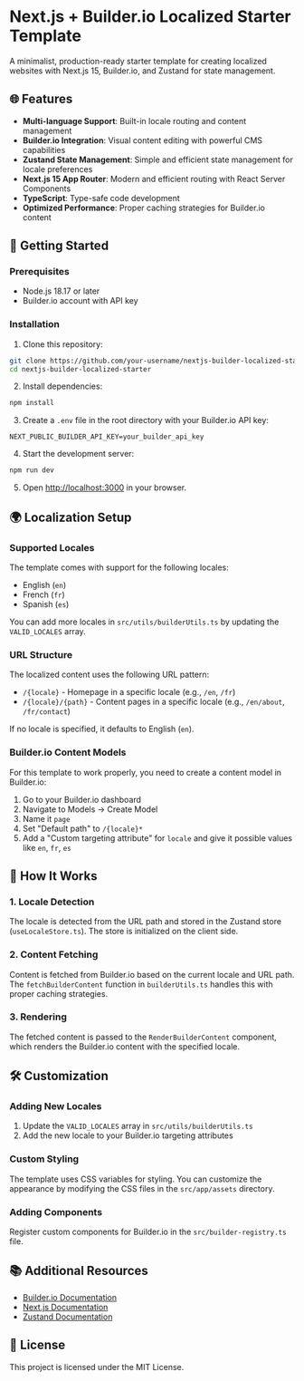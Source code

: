 # Next.js + Builder.io Localized Starter Template

A minimalist, production-ready starter template for creating localized websites with Next.js 15, Builder.io, and Zustand for state management.

## 🌐 Features

- **Multi-language Support**: Built-in locale routing and content management
- **Builder.io Integration**: Visual content editing with powerful CMS capabilities
- **Zustand State Management**: Simple and efficient state management for locale preferences
- **Next.js 15 App Router**: Modern and efficient routing with React Server Components
- **TypeScript**: Type-safe code development
- **Optimized Performance**: Proper caching strategies for Builder.io content

## 🚀 Getting Started

### Prerequisites

- Node.js 18.17 or later
- Builder.io account with API key

### Installation

1. Clone this repository:
```bash
git clone https://github.com/your-username/nextjs-builder-localized-starter.git
cd nextjs-builder-localized-starter
```

2. Install dependencies:
```bash
npm install
```

3. Create a `.env` file in the root directory with your Builder.io API key:
```env
NEXT_PUBLIC_BUILDER_API_KEY=your_builder_api_key
```

4. Start the development server:
```bash
npm run dev
```

5. Open [http://localhost:3000](http://localhost:3000) in your browser.

## 🌍 Localization Setup

### Supported Locales

The template comes with support for the following locales:
- English (`en`)
- French (`fr`)
- Spanish (`es`)

You can add more locales in `src/utils/builderUtils.ts` by updating the `VALID_LOCALES` array.

### URL Structure

The localized content uses the following URL pattern:
- `/{locale}` - Homepage in a specific locale (e.g., `/en`, `/fr`)
- `/{locale}/{path}` - Content pages in a specific locale (e.g., `/en/about`, `/fr/contact`)

If no locale is specified, it defaults to English (`en`).

### Builder.io Content Models

For this template to work properly, you need to create a content model in Builder.io:

1. Go to your Builder.io dashboard
2. Navigate to Models → Create Model
3. Name it `page`
4. Set "Default path" to `/{locale}*`
5. Add a "Custom targeting attribute" for `locale` and give it possible values like `en`, `fr`, `es`


## 🧩 How It Works

### 1. Locale Detection

The locale is detected from the URL path and stored in the Zustand store (`useLocaleStore.ts`). The store is initialized on the client side.

### 2. Content Fetching

Content is fetched from Builder.io based on the current locale and URL path. The `fetchBuilderContent` function in `builderUtils.ts` handles this with proper caching strategies.

### 3. Rendering

The fetched content is passed to the `RenderBuilderContent` component, which renders the Builder.io content with the specified locale.

## 🛠️ Customization

### Adding New Locales

1. Update the `VALID_LOCALES` array in `src/utils/builderUtils.ts`
2. Add the new locale to your Builder.io targeting attributes

### Custom Styling

The template uses CSS variables for styling. You can customize the appearance by modifying the CSS files in the `src/app/assets` directory.

### Adding Components

Register custom components for Builder.io in the `src/builder-registry.ts` file.

## 📚 Additional Resources

- [Builder.io Documentation](https://www.builder.io/c/docs/intro)
- [Next.js Documentation](https://nextjs.org/docs)
- [Zustand Documentation](https://zustand.docs.pmnd.rs/)

## 📝 License

This project is licensed under the MIT License.
